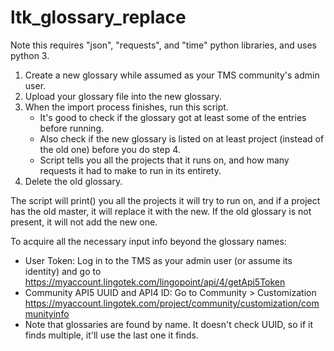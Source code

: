# ltk_glossary_replace

Note this requires "json", "requests", and "time" python libraries, and uses python 3.

1. Create a new glossary while assumed as your TMS community's admin user.
2. Upload your glossary file into the new glossary.
3. When the import process finishes, run this script.
      * It's good to check if the glossary got at least some of the entries before running.
      * Also check if the new glossary is listed on at least project (instead of the old one) before you do step 4.
      * Script tells you all the projects that it runs on, and how many requests it had to make to run in its entirety.
4. Delete the old glossary.

The script will print() you all the projects it will try to run on, and if a project has the old master, it will replace it with the new. 
If the old glossary is not present, it will not add the new one.

To acquire all the necessary input info beyond the glossary names:
* User Token: Log in to the TMS as your admin user (or assume its identity) and go to https://myaccount.lingotek.com/lingopoint/api/4/getApi5Token
* Community API5 UUID and API4 ID: Go to Community > Customization https://myaccount.lingotek.com/project/community/customization/communityinfo
* Note that glossaries are found by name. It doesn't check UUID, so if it finds multiple, it'll use the last one it finds.
